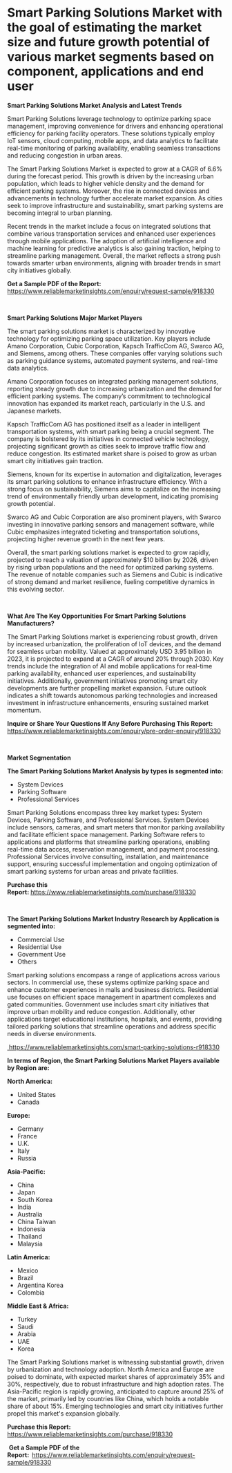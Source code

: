 <p><h1>Smart Parking Solutions Market with the goal of estimating the market size and future growth potential of various market segments based on component, applications and end user</h1></p><p><strong>Smart Parking Solutions Market Analysis and Latest Trends</strong></p>
<p><p>Smart Parking Solutions leverage technology to optimize parking space management, improving convenience for drivers and enhancing operational efficiency for parking facility operators. These solutions typically employ IoT sensors, cloud computing, mobile apps, and data analytics to facilitate real-time monitoring of parking availability, enabling seamless transactions and reducing congestion in urban areas.</p><p>The Smart Parking Solutions Market is expected to grow at a CAGR of 6.6% during the forecast period. This growth is driven by the increasing urban population, which leads to higher vehicle density and the demand for efficient parking systems. Moreover, the rise in connected devices and advancements in technology further accelerate market expansion. As cities seek to improve infrastructure and sustainability, smart parking systems are becoming integral to urban planning. </p><p>Recent trends in the market include a focus on integrated solutions that combine various transportation services and enhanced user experiences through mobile applications. The adoption of artificial intelligence and machine learning for predictive analytics is also gaining traction, helping to streamline parking management. Overall, the market reflects a strong push towards smarter urban environments, aligning with broader trends in smart city initiatives globally.</p></p>
<p><strong>Get a Sample PDF of the Report:&nbsp;</strong> <a href="https://www.reliablemarketinsights.com/enquiry/request-sample/918330?utm_campaign=3086&utm_medium=2&utm_source=Github&utm_content=ia&utm_term=18042025&utm_id=smart-parking-solutions">https://www.reliablemarketinsights.com/enquiry/request-sample/918330</a></p>
<p>&nbsp;</p>
<p><strong>Smart Parking Solutions Major Market Players</strong></p>
<p><p>The smart parking solutions market is characterized by innovative technology for optimizing parking space utilization. Key players include Amano Corporation, Cubic Corporation, Kapsch TrafficCom AG, Swarco AG, and Siemens, among others. These companies offer varying solutions such as parking guidance systems, automated payment systems, and real-time data analytics.</p><p>Amano Corporation focuses on integrated parking management solutions, reporting steady growth due to increasing urbanization and the demand for efficient parking systems. The company’s commitment to technological innovation has expanded its market reach, particularly in the U.S. and Japanese markets.</p><p>Kapsch TrafficCom AG has positioned itself as a leader in intelligent transportation systems, with smart parking being a crucial segment. The company is bolstered by its initiatives in connected vehicle technology, projecting significant growth as cities seek to improve traffic flow and reduce congestion. Its estimated market share is poised to grow as urban smart city initiatives gain traction.</p><p>Siemens, known for its expertise in automation and digitalization, leverages its smart parking solutions to enhance infrastructure efficiency. With a strong focus on sustainability, Siemens aims to capitalize on the increasing trend of environmentally friendly urban development, indicating promising growth potential.</p><p>Swarco AG and Cubic Corporation are also prominent players, with Swarco investing in innovative parking sensors and management software, while Cubic emphasizes integrated ticketing and transportation solutions, projecting higher revenue growth in the next few years.</p><p>Overall, the smart parking solutions market is expected to grow rapidly, projected to reach a valuation of approximately $10 billion by 2026, driven by rising urban populations and the need for optimized parking systems. The revenue of notable companies such as Siemens and Cubic is indicative of strong demand and market resilience, fueling competitive dynamics in this evolving sector.</p></p>
<p>&nbsp;</p>
<p><strong>What Are The Key Opportunities For Smart Parking Solutions Manufacturers?</strong></p>
<p><p>The Smart Parking Solutions market is experiencing robust growth, driven by increased urbanization, the proliferation of IoT devices, and the demand for seamless urban mobility. Valued at approximately USD 3.95 billion in 2023, it is projected to expand at a CAGR of around 20% through 2030. Key trends include the integration of AI and mobile applications for real-time parking availability, enhanced user experiences, and sustainability initiatives. Additionally, government initiatives promoting smart city developments are further propelling market expansion. Future outlook indicates a shift towards autonomous parking technologies and increased investment in infrastructure enhancements, ensuring sustained market momentum.</p></p>
<p><strong>Inquire or Share Your Questions If Any Before Purchasing This Report:</strong> <a href="https://www.reliablemarketinsights.com/enquiry/pre-order-enquiry/918330?utm_campaign=3086&utm_medium=2&utm_source=Github&utm_content=ia&utm_term=18042025&utm_id=smart-parking-solutions">https://www.reliablemarketinsights.com/enquiry/pre-order-enquiry/918330</a></p>
<p>&nbsp;</p>
<p><strong>Market Segmentation</strong></p>
<p><strong>The Smart Parking Solutions Market Analysis by types is segmented into:</strong></p>
<p><ul><li>System Devices</li><li>Parking Software</li><li>Professional Services</li></ul></p>
<p><p>Smart Parking Solutions encompass three key market types: System Devices, Parking Software, and Professional Services. System Devices include sensors, cameras, and smart meters that monitor parking availability and facilitate efficient space management. Parking Software refers to applications and platforms that streamline parking operations, enabling real-time data access, reservation management, and payment processing. Professional Services involve consulting, installation, and maintenance support, ensuring successful implementation and ongoing optimization of smart parking systems for urban areas and private facilities.</p></p>
<p><strong>Purchase this Report:&nbsp;</strong><a href="https://www.reliablemarketinsights.com/purchase/918330?utm_campaign=3086&utm_medium=2&utm_source=Github&utm_content=ia&utm_term=18042025&utm_id=smart-parking-solutions">https://www.reliablemarketinsights.com/purchase/918330</a></p>
<p>&nbsp;</p>
<p><strong>The Smart Parking Solutions Market Industry Research by Application is segmented into:</strong></p>
<p><ul><li>Commercial Use</li><li>Residential Use</li><li>Government Use</li><li>Others</li></ul></p>
<p><p>Smart parking solutions encompass a range of applications across various sectors. In commercial use, these systems optimize parking space and enhance customer experiences in malls and business districts. Residential use focuses on efficient space management in apartment complexes and gated communities. Government use includes smart city initiatives that improve urban mobility and reduce congestion. Additionally, other applications target educational institutions, hospitals, and events, providing tailored parking solutions that streamline operations and address specific needs in diverse environments.</p></p>
<p><a href="https://www.reliablemarketinsights.com/smart-parking-solutions-r918330?utm_campaign=3086&utm_medium=2&utm_source=Github&utm_content=ia&utm_term=18042025&utm_id=smart-parking-solutions">&nbsp;https://www.reliablemarketinsights.com/smart-parking-solutions-r918330</a></p>
<p><strong>In terms of Region, the Smart Parking Solutions Market Players available by Region are:</strong></p>
<p>
    <p> <strong> North America: </strong>
        <ul>
            <li>United States</li>
            <li>Canada</li>
        </ul>
        </p> 
    <p> <strong> Europe: </strong>
        <ul>
            <li>Germany</li>
            <li>France</li>
            <li>U.K.</li>
            <li>Italy</li>
            <li>Russia</li>
        </ul>
        </p> 
    <p> <strong> Asia-Pacific: </strong>
        <ul>
            <li>China</li>
            <li>Japan</li>
            <li>South Korea</li>
            <li>India</li>
            <li>Australia</li>
            <li>China Taiwan</li>
            <li>Indonesia</li>
            <li>Thailand</li>
            <li>Malaysia</li>
        </ul>
        </p> 
    <p> <strong> Latin America: </strong>
        <ul>
            <li>Mexico</li>
            <li>Brazil</li>
            <li>Argentina Korea</li>
            <li>Colombia</li>
        </ul>
        </p> 
    <p> <strong> Middle East & Africa: </strong>
        <ul>
            <li>Turkey</li>
            <li>Saudi</li>
            <li>Arabia</li>
            <li>UAE</li>
            <li>Korea</li>
        </ul>
    </p>
    </p>
<p><p>The Smart Parking Solutions market is witnessing substantial growth, driven by urbanization and technology adoption. North America and Europe are poised to dominate, with expected market shares of approximately 35% and 30%, respectively, due to robust infrastructure and high adoption rates. The Asia-Pacific region is rapidly growing, anticipated to capture around 25% of the market, primarily led by countries like China, which holds a notable share of about 15%. Emerging technologies and smart city initiatives further propel this market's expansion globally.</p></p>
<p><strong>Purchase this Report: </strong><a href="https://www.reliablemarketinsights.com/purchase/918330?utm_campaign=3086&utm_medium=2&utm_source=Github&utm_content=ia&utm_term=18042025&utm_id=smart-parking-solutions">https://www.reliablemarketinsights.com/purchase/918330</a></p>
<p>&nbsp;<strong>Get a Sample PDF of the Report:&nbsp;&nbsp;</strong><a href="https://www.reliablemarketinsights.com/enquiry/request-sample/918330?utm_campaign=3086&utm_medium=2&utm_source=Github&utm_content=ia&utm_term=18042025&utm_id=smart-parking-solutions">https://www.reliablemarketinsights.com/enquiry/request-sample/918330</a></p>
<p><strong></strong></p>
<p><p></p><p></p><p></p></p>